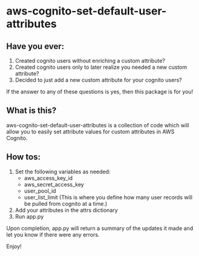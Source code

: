 # aws-cognito-set-default-user-attributes
## Have you ever:
1. Created cognito users without enriching a custom attribute?
2. Created cognito users only to later realize you needed a new custom attribute?
3. Decided to just add a new custom attribute for your cognito users?

If the answer to any of these questions is yes, then this package is for you!

## What is this?
aws-cognito-set-default-user-attributes is a collection of code which will allow you to easily set attribute values for custom attributes in AWS Cognito.

## How tos:
1. Set the following variables as needed:
    * aws_access_key_id
    * aws_secret_access_key
    * user_pool_id
    * user_list_limit (This is where you define how many user records will be pulled from cognito at a time.)
2. Add your attributes in the attrs dictionary
3. Run app.py

Upon completion, app.py will return a summary of the updates it made and let you know if there were any errors.

Enjoy!
